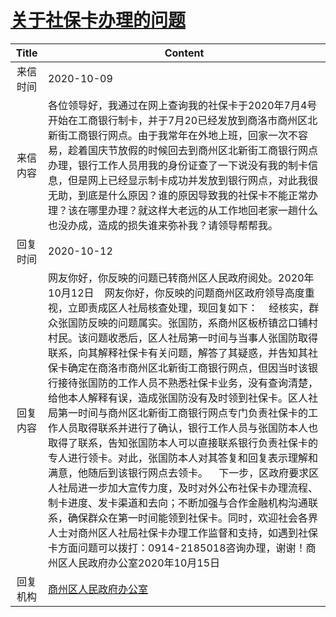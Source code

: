 # [关于社保卡办理的问题](http://www.shangluo.gov.cn/zmhd/ldxxxx.jsp?urltype=leadermail.LeaderMailContentUrl&wbtreeid=1112&leadermailid=6510)

| Title |                                                                                                                                                                                                                                                                               Content                                                                                                                                                                                                                                                                                |
|:-----:|----------------------------------------------------------------------------------------------------------------------------------------------------------------------------------------------------------------------------------------------------------------------------------------------------------------------------------------------------------------------------------------------------------------------------------------------------------------------------------------------------------------------------------------------------------------------|
| 来信时间  | 2020-10-09                                                                                                                                                                                                                                                                                                                                                                                                                                                                                                                                                           |
| 来信内容  | 各位领导好，我通过在网上查询我的社保卡于2020年7月4号开始在工商银行制卡，并于7月20已经发放到商洛市商州区北新街工商银行网点。由于我常年在外地上班，回家一次不容易，趁着国庆节放假的时候回去到商州区北新街工商银行网点办理，银行工作人员用我的身份证查了一下说没有我的制卡信息，但是网上已经显示制卡成功并发放到银行网点，对此我很无助，到底是什么原因？谁的原因导致我的社保卡不能正常办理？该在哪里办理？就这样大老远的从工作地回老家一趟什么也没办成，造成的损失谁来弥补我？请领导帮帮我。                                                                                                                                                                                                                                                                                                                    |
| 回复时间  | 2020-10-12                                                                                                                                                                                                                                                                                                                                                                                                                                                                                                                                                           |
| 回复内容  | 网友你好，你反映的问题已转商州区人民政府阅处。2020年10月12日    网友你好，你反映的问题商州区政府领导高度重视，立即责成区人社局核查处理，现回复如下：    经核实，群众张国防反映的问题属实。张国防，系商州区板桥镇岔口铺村村民。该问题收悉后，区人社局第一时间与当事人张国防取得联系，向其解释社保卡有关问题，解答了其疑惑，并告知其社保卡确定在商洛市商州区北新街工商银行网点，但因当时该银行接待张国防的工作人员不熟悉社保卡业务，没有查询清楚，给他本人解释有误，造成张国防没有及时领到社保卡。区人社局第一时间与商州区北新街工商银行网点专门负责社保卡的工作人员取得联系并进行了确认，银行工作人员与张国防本人也取得了联系，告知张国防本人可以直接联系银行负责社保卡的专人进行领卡。对此，张国防本人对其答复和回复表示理解和满意，他随后到该银行网点去领卡。    下一步，区政府要求区人社局进一步加大宣传力度，及时对外公布社保卡办理流程、制卡进度、发卡渠道和去向；不断加强与合作金融机构沟通联系，确保群众在第一时间能领到社保卡。同时，欢迎社会各界人士对商州区人社局社保卡办理工作监督和支持，如遇到社保卡方面问题可以拨打：0914-2185018咨询办理，谢谢！商州区人民政府办公室2020年10月15日 |
| 回复机构  | [商州区人民政府办公室](../../category/agencies/商州区人民政府办公室.md)                                                                                                                                                                                                                                                                                                                                                                                                                                                                                                                  |